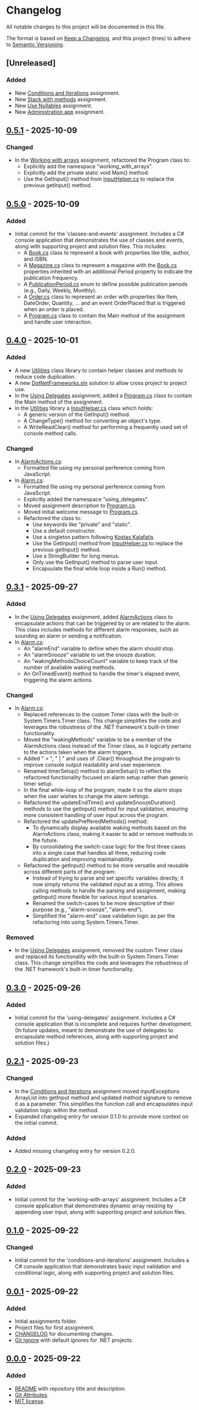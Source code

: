 # Changelog

All notable changes to this project will be documented in this file.

The format is based on [Keep a Changelog](https://keepachangelog.com/en/1.1.0/),
and this project (tries) to adhere to [Semantic Versioning](https://semver.org/spec/v2.0.0.html).

## [Unreleased]

### Added

- New [Conditions and Iterations](Assignments/conditions-and-iterations) assignment.
- New [Stack with methods](Assignments/stack-with-methods) assignment.
- New [Use Nullables](Assignments/use-nullables) assignment.
- New [Administration app](Assignments/administration-app) assignment.

## [0.5.1] - 2025-10-09

### Changed

- In the [Working with arrays](Assignments/working-with-arrays) assignment, refactored the Program class to:
	- Explicitly add the namespace "working_with_arrays".
	- Explicitly add the private static void Main() method.
	- Use the GetInput() method from [InputHelper.cs](Assignments/Utilities/InputHelper.cs) to replace the previous getInput() method.

## [0.5.0] - 2025-10-09

### Added

- Initial commit for the 'classes-and-events' assignment. Includes a C# console application that demonstrates the use of classes and events, along with supporting project and solution files. This includes:
	- A [Book.cs](Assignments/classes-and-events/Book.cs) class to represent a book with properties like title, author, and ISBN.
	- A [Magazine.cs](Assignments/classes-and-events/Magazine.cs) class to represent a magazine with the [Book.cs](Assignments/classes-and-events/Book.cs) properties inherited with an additional Period property to indicate the publication frequency.
	- A [PublicationPeriod.cs](Assignments/classes-and-events/PublicationPeriod.cs) enum to define possible publication periods (e.g., Daily, Weekly, Monthly).
	- A [Order.cs](Assignments/classes-and-events/Order.cs) class to represent an order with properties like Item, DateOrder, Quantity, ... and an event OrderPlaced that is triggered when an order is placed.
	- A [Program.cs](Assignments/classes-and-events/Program.cs) class to contain the Main method of the assignment and handle user interaction.

## [0.4.0] - 2025-10-01

### Added

- A new [Utilities](Assignments/Utilities/) class library to contain helper classes and methods to reduce code duplication.
- A new [DotNetFrameworks.sln](DotNetFrameworks/DotNetFrameworks.sln) solution to allow cross project to project use.
- In the [Using Delegates](Assignments/using-delegates/) assignment, added a [Program.cs](Assignments/using-delegates/Program.cs) class to contain the Main method of the assignment.
- In the [Utilities](Assignments/Utilities/) library a [InputHelper.cs](Assignments/Utilities/InputHelper.cs) class which holds:
	- A generic version of the GetInput() method.
	- A ChangeType() method for converting an object's type.
	- A WriteReadClear() method for performing a frequently used set of console method calls.

### Changed

- In [AlarmActions.cs](Assignments/using-delegates/AlarmActions.cs):
	- Formatted file using my personal perference coming from JavaScript.
- In [Alarm.cs](Assignments/using-delegates/Alarm.cs):
	- Formatted file using my personal perference coming from JavaScript.
	- Explicitly added the namespace "using_delegates".
	- Moved assignment description to [Program.cs](Assignments/using-delegates/Program.cs).
	- Moved initial welcome message to [Program.cs](Assignments/using-delegates/Program.cs).
	- Refactored the class to:
		- Use keywords like "private" and "static".
		- Use a default constructor.
		- Use a singleton pattern following [Kostas Kalafatis](https://dev.to/kalkwst/singleton-pattern-in-c-1dh0)
		- Use the GetInput() method from [InputHelper.cs](Assignments/Utilities/InputHelper.cs) to replace the previous getInput() method.
		- Use a StringBuilder for long menus.
		- Only use the GetInput() method to parse user input.
		- Encapsulate the final while loop inside a Run() method.

## [0.3.1] - 2025-09-27

### Added

- In the [Using Delegates](Assignments/using-delegates/) assignment, added [AlarmActions](Assignments/using-delegates/AlarmActions.cs) class to encapsulate actions that can be triggered by or are related to the alarm. This class includes methods for different alarm responses, such as sounding an alarm or sending a notification.
- In [Alarm.cs](Assignments/using-delegates/Alarm.cs):
	- An "alarmEnd" variable to define when the alarm should stop.
	- An "alarmSnooze" variable to set the snooze duration.
	- An "wakingMethodsChoiceCount" variable to keep track of the number of available waking methods.
	- An OnTimedEvent() method to handle the timer's elapsed event, triggering the alarm actions.

### Changed

- In [Alarm.cs](Assignments/using-delegates/Alarm.cs):
	- Replaced references to the custom Timer class with the built-in System.Timers.Timer class. This change simplifies the code and leverages the robustness of the .NET framework's built-in timer functionality.
	- Moved the "wakingMethods" variable to be a member of the AlarmActions class instead of the Timer class, as it logically pertains to the actions taken when the alarm triggers.
	- Added " > ", " | " and uses of .Clear() throughout the program to improve console output readability and user experience.
	- Renamed timerSetup() method to alarmSetup() to reflect the refactored functionality focused on alarm setup rather than generic timer setup.
	- In the final while-loop of the program, made it so the alarm stops when the user wishes to change the alarm settings.
	- Refactored the updateEndTime() and updateSnoozeDuration() methods to use the getInput() method for input validation, ensuring more consistent handling of user input across the program.
	- Refactored the updatePrefferedMethods() method:
		- To dynamically display available waking methods based on the AlarmActions class, making it easier to add or remove methods in the future.
		- By consolidating the switch-case logic for the first three cases into a single case that handles all three, reducing code duplication and improving maintainability.
	- Refactored the getInput() method to be more versatile and reusable across different parts of the program:
		- Instead of trying to parse and set specific variables directly, it now simply returns the validated input as a string. This allows calling methods to handle the parsing and assignment, making getInput() more flexible for various input scenarios.
		- Renamed the switch-cases to be more descriptive of their purpose (e.g., "alarm-snooze", "alarm-end").
		- Simplified the "alarm-end" case validation logic as per the refactoring into using System.Timers.Timer.

### Removed

- In the [Using Delegates](Assignments/using-delegates/) assignment, removed the custom Timer class and replaced its functionality with the built-in System.Timers.Timer class. This change simplifies the code and leverages the robustness of the .NET framework's built-in timer functionality.

## [0.3.0] - 2025-09-26

### Added

- Initial commit for the 'using-delegates' assignment. Includes a C# console application that is incomplete and requires further development.
 (In future updates, meant to demonstrate the use of delegates to encapsulate method references, along with supporting project and solution files.)

## [0.2.1] - 2025-09-23

### Changed

- In the [Conditions and Iterations](Assignments/conditions-and-iterations/Program.cs) assignment moved inputExceptions ArrayList into getInput method and updated method signature to remove it as a parameter. This simplifies the function call and encapsulates input validation logic within the method.
- Expanded changelog entry for version 0.1.0 to provide more context on the initial commit.

### Added

- Added missing changelog entry for version 0.2.0.

## [0.2.0] - 2025-09-23

### Added

- Initial commit for the 'working-with-arrays' assignment. Includes a C# console application that demonstrates dynamic array resizing by appending user input, along with supporting project and solution files.

## [0.1.0] - 2025-09-22

### Changed

- Initial commit for the 'conditions-and-iterations' assignment. Includes a C# console application that demonstrates basic input validation and conditional logic, along with supporting project and solution files.

## [0.0.1] - 2025-09-22

### Added

- Initial assignments folder.
- Project files for first assignment.
- [CHANGELOG](CHANGELOG.md) for documenting changes.
- [Git Ignore](.gitignore) with default ignores for .NET projects.

## [0.0.0] - 2025-09-22

### Added

- [README](README.md) with repository title and description.
- [Git Attributes](.gitattributes).
- [MIT license](LICENSE).

[0.5.1]: https://github.com/CodeSmashing/.NET-Frameworks/releases/tag/v0.5.1
[0.5.0]: https://github.com/CodeSmashing/.NET-Frameworks/releases/tag/v0.5.0
[0.4.0]: https://github.com/CodeSmashing/.NET-Frameworks/releases/tag/v0.4.0
[0.3.1]: https://github.com/CodeSmashing/.NET-Frameworks/releases/tag/v0.3.1
[0.3.0]: https://github.com/CodeSmashing/.NET-Frameworks/releases/tag/v0.3.0
[0.2.1]: https://github.com/CodeSmashing/.NET-Frameworks/releases/tag/v0.2.1
[0.2.0]: https://github.com/CodeSmashing/.NET-Frameworks/releases/tag/v0.2.0
[0.1.0]: https://github.com/CodeSmashing/.NET-Frameworks/releases/tag/v0.1.0
[0.0.1]: https://github.com/CodeSmashing/.NET-Frameworks/releases/tag/v0.0.1
[0.0.0]: https://github.com/CodeSmashing/.NET-Frameworks/releases/tag/v0.0.0
